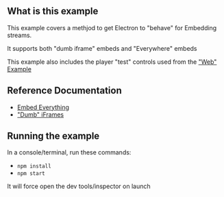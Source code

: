 ## What is this example

This example covers a methjod to get Electron to "behave" for Embedding streams.

It supports both "dumb iframe" embeds and "Everywhere" embeds

This example also includes the player "test" controls used from the ["Web" Example](https://github.com/BarryCarlyon/twitch_misc/tree/master/player/html)

## Reference Documentation

- [Embed Everything](https://dev.twitch.tv/docs/embed/everything)
- ["Dumb" iFrames](https://dev.twitch.tv/docs/embed/video-and-clips)

## Running the example

In a console/terminal, run these commands:

- `npm install`
- `npm start`

It will force open the dev tools/inspector on launch

